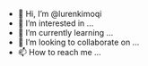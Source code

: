 - 👋 Hi, I’m @lurenkimoqi
- 👀 I’m interested in ...
- 🌱 I’m currently learning ...
- 💞️ I’m looking to collaborate on ...
- 📫 How to reach me ...

<!---
lurenkimoqi/lurenkimoqi is a ✨ special ✨ repository because its `README.md` (this file) appears on your GitHub profile.
You can click the Preview link to take a look at your changes.
--->

